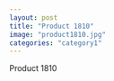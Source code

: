 ```yaml
---
layout: post
title: "Product 1810"
image: "product1810.jpg"
categories: "category1"
---
```

Product 1810
